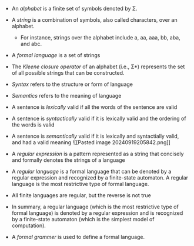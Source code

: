 - An *alphabet* is a finite set of symbols denoted by Σ.
- A *string* is a combination of symbols, also called characters, over an alphabet.
	- For instance, strings over the alphabet  include a, aa, aaa, bb, aba, and abc.
- A *formal language* is a set of strings
- The *Kleene closure operator* of an alphabet (i.e., Σ*) represents the set of all possible strings that can be constructed.
- *Syntax* refers to the structure or form of language
- *Semantics* refers to the meaning of language
- A sentence is *lexically* valid if all the words of the sentence are valid
- A sentence is *syntactically* valid if it is lexically valid and the ordering of the words is valid
- A sentence is *semantically* valid if it is lexically and syntactially valid, and had a valid meaning
![[Pasted image 20240919205842.png]]
- A *regular expression* is a pattern represented as a string that concisely  and formally denotes the strings of a language
- A *regular language* is a formal language that can be denoted by a regular expression and recognized by a finite-state automaton. A regular language is the most restrictive type of formal language.
- All finite languages are regular, but the reverse is not true
- In summary, a regular language (which is the most restrictive type of formal language) is denoted by a regular expression and is recognized by a finite-state automaton (which is the simplest model of computation).

- A *formal grammer* is used to define a formal language.